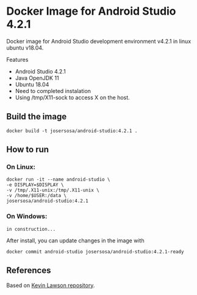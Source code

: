 # Docker Image for Android Studio 4.2.1 

Docker image for Android Studio development environment v4.2.1 in linux ubuntu v18.04. 

Features

- Android Studio 4.2.1
- Java OpenJDK 11
- Ubuntu 18.04 
- Need to completed instalation
- Using /tmp/X11-sock to access X on the host.

## Build the image

```
docker build -t josersosa/android-studio:4.2.1 .
```



## How to run

### On Linux:

```
docker run -it --name android-studio \
-e DISPLAY=$DISPLAY \
-v /tmp/.X11-unix:/tmp/.X11-unix \
-v /home/$USER:/data \
josersosa/android-studio:4.2.1 
```

### On Windows:

```
in construction...
```



After install, you can update changes in the image with

```
docker commit android-studio josersosa/android-studio:4.2.1-ready
```



## References

Based on [Kevin Lawson repository](https://github.com/kelvinlawson/dockerfile-android-studio).
